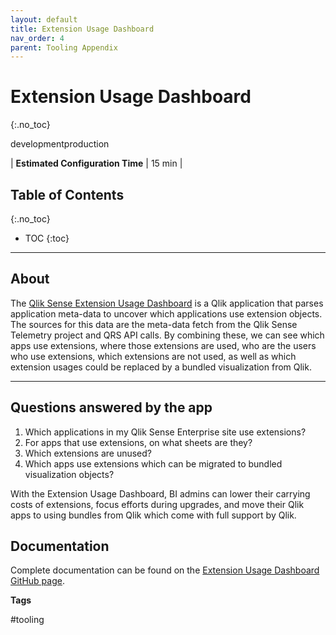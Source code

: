 ```yaml
---
layout: default
title: Extension Usage Dashboard
nav_order: 4
parent: Tooling Appendix
---
```


# Extension Usage Dashboard <i class="fas fa-tools fa-xs" title="Tooling | Pre-Built Solutions"></i>
{:.no_toc}

<span class="label dev">development</span><span class="label prod">production</span>

|<i class="far fa-clock fa-sm"></i> **Estimated Configuration Time**   | 15 min  |

## Table of Contents
{:.no_toc}

* TOC
{:toc}

-------------------------

## About <i class="fas fa-tools fa-xs" title="Tooling | Pre-Built Solutions"></i>

The [Qlik Sense Extension Usage Dashboard](https://github.com/eapowertools/qs-extension-usage-dashboard) is a Qlik application that parses application meta-data to uncover which applications use extension objects. The sources for this data are the meta-data fetch from the Qlik Sense Telemetry project and QRS API calls. By combining these, we can see which apps use extensions, where those extensions are used, who are the users who use extensions, which extensions are not used, as well as which extension usages could be replaced by a bundled visualization from Qlik.

-------------------------

## Questions answered by the app

1. Which applications in my Qlik Sense Enterprise site use extensions?
2. For apps that use extensions, on what sheets are they?
3. Which extensions are unused?
4. Which apps use extensions which can be migrated to bundled visualization objects?

With the Extension Usage Dashboard, BI admins can lower their carrying costs of extensions, focus efforts during upgrades, and move their Qlik apps to using bundles from Qlik which come with full support by Qlik.

## Documentation

Complete documentation can be found on the [Extension Usage Dashboard GitHub page](https://github.com/eapowertools/qs-extension-usage-dashboard).

**Tags**

#tooling


